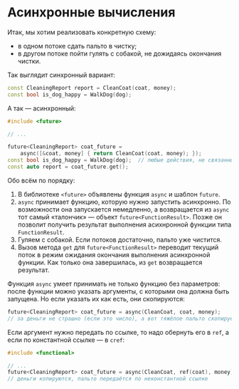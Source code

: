 # Асинхронные вычисления

Итак, мы хотим реализовать конкретную схему:

- в одном потоке сдать пальто в чистку;
- в другом потоке пойти гулять с собакой, не дожидаясь окончания чистки.

Так выглядит синхронный вариант:
```c++
const CleaningReport report = CleanCoat(coat, money);
const bool is_dog_happy = WalkDog(dog);
```

А так — асинхронный:
```c++
#include <future>

// ... 

future<CleaningReport> coat_future =
    async([&coat, money] { return CleanCoat(coat, money); });
const bool is_dog_happy = WalkDog(dog);  // любые действия, не связанные с пальто
const auto report = coat_future.get();
```

Обо всём по порядку:

1. В библиотеке `<future>` объявлены функция `async` и шаблон `future`.
2. `async` принимает функцию, которую нужно запустить асинхронно. По возможности она запускается немедленно, а возвращается из `async` тот самый «талончик» — объект `future<FunctionResult>`. Позже он позволит получить результат выполнения асихнронной функции типа `FunctionResult`.
3. Гуляем с собакой. Если потоков достаточно, пальто уже чистится.
4. Вызов метода `get` для `future<FunctionResult>` переводит текущий поток в режим ожидания окончания выполнения асинхронной функции. Как только она завершилась, из `get` возвращается результат.

Функция `async` умеет принимать не только функцию без параметров: после функции можно указать аргументы, с которыми она должна быть запущена. Но если указать их как есть, они скопируются:
```c++
future<CleaningReport> coat_future = async(CleanCoat, coat, money);
// за деньги не страшно (если это число), а вот тяжёлое пальто скопируется
```

Если аргумент нужно передать по ссылке, то надо обернуть его в `ref`, а если по константной ссылке — в `cref`:
```c++
#include <functional>

// ...
future<CleaningReport> coat_future = async(CleanCoat, ref(coat), money);
// деньги копируются, пальто передаётся по неконстантной ссылке
```